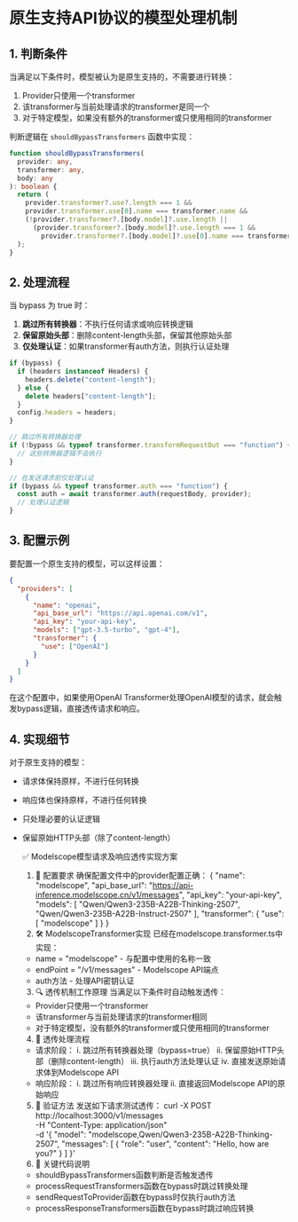 # 原生支持API协议的模型处理机制

## 1. 判断条件

当满足以下条件时，模型被认为是原生支持的，不需要进行转换：

1. Provider只使用一个transformer
2. 该transformer与当前处理请求的transformer是同一个
3. 对于特定模型，如果没有额外的transformer或只使用相同的transformer

判断逻辑在 `shouldBypassTransformers` 函数中实现：

```typescript
function shouldBypassTransformers(
  provider: any,
  transformer: any,
  body: any
): boolean {
  return (
    provider.transformer?.use?.length === 1 &&
    provider.transformer.use[0].name === transformer.name &&
    (!provider.transformer?.[body.model]?.use.length ||
      (provider.transformer?.[body.model]?.use.length === 1 &&
        provider.transformer?.[body.model]?.use[0].name === transformer.name))
  );
}
```

## 2. 处理流程

当 bypass 为 true 时：

1. **跳过所有转换器**：不执行任何请求或响应转换逻辑
2. **保留原始头部**：删除content-length头部，保留其他原始头部
3. **仅处理认证**：如果transformer有auth方法，则执行认证处理

```typescript
if (bypass) {
  if (headers instanceof Headers) {
    headers.delete("content-length");
  } else {
    delete headers["content-length"];
  }
  config.headers = headers;
}

// 跳过所有转换器处理
if (!bypass && typeof transformer.transformRequestOut === "function") {
  // 这些转换器逻辑不会执行
}

// 在发送请求前仅处理认证
if (bypass && typeof transformer.auth === "function") {
  const auth = await transformer.auth(requestBody, provider);
  // 处理认证逻辑
}
```

## 3. 配置示例

要配置一个原生支持的模型，可以这样设置：

```json
{
  "providers": [
    {
      "name": "openai",
      "api_base_url": "https://api.openai.com/v1",
      "api_key": "your-api-key",
      "models": ["gpt-3.5-turbo", "gpt-4"],
      "transformer": {
        "use": ["OpenAI"]
      }
    }
  ]
}
```

在这个配置中，如果使用OpenAI Transformer处理OpenAI模型的请求，就会触发bypass逻辑，直接透传请求和响应。

## 4. 实现细节

对于原生支持的模型：
- 请求体保持原样，不进行任何转换
- 响应体也保持原样，不进行任何转换
- 只处理必要的认证逻辑
- 保留原始HTTP头部（除了content-length）





  ✅ Modelscope模型请求及响应透传实现方案

  1. 🎯 配置要求
  确保配置文件中的provider配置正确：
  {
    "name": "modelscope",
    "api_base_url": "https://api-inference.modelscope.cn/v1/messages",
    "api_key": "your-api-key",
    "models": [
      "Qwen/Qwen3-235B-A22B-Thinking-2507",
      "Qwen/Qwen3-235B-A22B-Instruct-2507"
    ],
    "transformer": {
      "use": [
        "modelscope"
      ]
    }
  }
  2. 🛠️ ModelscopeTransformer实现
  已经在modelscope.transformer.ts中实现：
    - name = "modelscope" - 与配置中使用的名称一致
    - endPoint = "/v1/messages" - Modelscope API端点
    - auth方法 - 处理API密钥认证
  3. 🔍 透传机制工作原理
  当满足以下条件时自动触发透传：
    - Provider只使用一个transformer
    - 该transformer与当前处理请求的transformer相同
    - 对于特定模型，没有额外的transformer或只使用相同的transformer
  4. 🔄 透传处理流程
    - 请求阶段：
        i. 跳过所有转换器处理（bypass=true）
      ii. 保留原始HTTP头部（删除content-length）
      iii. 执行auth方法处理认证
      iv. 直接发送原始请求体到Modelscope API
    - 响应阶段：
        i. 跳过所有响应转换器处理
      ii. 直接返回Modelscope API的原始响应
  5. 🧪 验证方法
  发送如下请求测试透传：
  curl -X POST http://localhost:3000/v1/messages \
    -H "Content-Type: application/json" \
    -d '{
      "model": "modelscope,Qwen/Qwen3-235B-A22B-Thinking-2507",
      "messages": [
        {
          "role": "user",
          "content": "Hello, how are you?"
        }
      ]
    }'
  6. 📝 关键代码说明
    - shouldBypassTransformers函数判断是否触发透传
    - processRequestTransformers函数在bypass时跳过转换处理
    - sendRequestToProvider函数在bypass时仅执行auth方法
    - processResponseTransformers函数在bypass时跳过响应转换